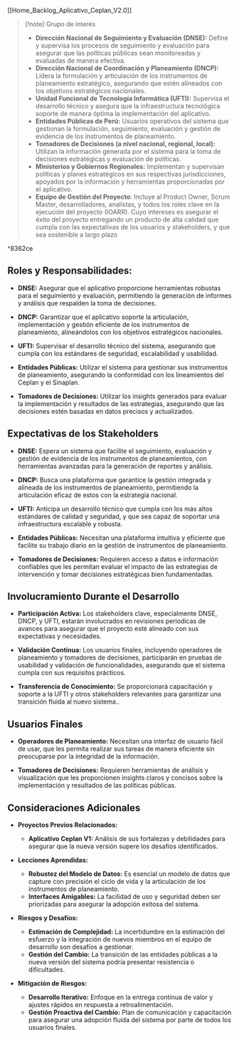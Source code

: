
[[Home_Backlog_Aplicativo_Ceplan_V2.0]]

> [!note] Grupo de interés
>-  **Dirección Nacional de Seguimiento y Evaluación (DNSE):** Define y supervisa los procesos de seguimiento y evaluación para asegurar que las políticas públicas sean monitoreadas y evaluadas de manera efectiva.
>-   **Dirección Nacional de Coordinación y Planeamiento (DNCP):** Lidera la formulación y articulación de los instrumentos de planeamiento estratégico, asegurando que estén alineados con los objetivos estratégicos nacionales.
>-   **Unidad Funcional de Tecnología Informática (UFTI):** Supervisa el desarrollo técnico y asegura que la infraestructura tecnológica soporte de manera óptima la implementación del aplicativo.
>-   **Entidades Públicas de Perú:** Usuarios operativos del sistema que gestionan la formulación, seguimiento, evaluación y gestión de evidencia de los instrumentos de planeamiento.
>-   **Tomadores de Decisiones (a nivel nacional, regional, local):** Utilizan la información generada por el sistema para la toma de decisiones estratégicas y evaluación de políticas.  
>-   **Ministerios y Gobiernos Regionales:** Implementan y supervisan políticas y planes estratégicos en sus respectivas jurisdicciones, apoyados por la información y herramientas proporcionadas por el aplicativo.
>- **Equipo de Gestión del Proyecto**: Incluye al Product Owner, Scrum Master, desarrolladores, analistas, y todos los roles clave en la ejecución del proyecto (IOARR). Cuyo intereses es asegurar el éxito del proyecto entregando un producto de alta calidad que cumpla con las expectativas de los usuarios y stakeholders, y que sea sostenible a largo plazo

^8362ce


## Roles y Responsabilidades:

- **DNSE:** Asegurar que el aplicativo proporcione herramientas robustas para el seguimiento y evaluación, permitiendo la generación de informes y análisis que respalden la toma de decisiones.
    
- **DNCP:** Garantizar que el aplicativo soporte la articulación, implementación y gestión eficiente de los instrumentos de planeamiento, alineándolos con los objetivos estratégicos nacionales.
    
- **UFTI:** Supervisar el desarrollo técnico del sistema, asegurando que cumpla con los estándares de seguridad, escalabilidad y usabilidad.
    
- **Entidades Públicas:** Utilizar el sistema para gestionar sus instrumentos de planeamiento, asegurando la conformidad con los lineamientos del Ceplan y el Sinaplan.
    
- **Tomadores de Decisiones:** Utilizar los insights generados para evaluar la implementación y resultados de las estrategias, asegurando que las decisiones estén basadas en datos precisos y actualizados.


## Expectativas de los Stakeholders

- **DNSE:** Espera un sistema que facilite el seguimiento, evaluación y gestión de evidencia de los instrumentos de planeamientos, con herramientas avanzadas para la generación de reportes y análisis.
    
- **DNCP:** Busca una plataforma que garantice la gestión integrada y alineada de los instrumentos de planeamiento, permitiendo la articulación eficaz de estos con la estrategia nacional.
    
- **UFTI:** Anticipa un desarrollo técnico que cumpla con los más altos estándares de calidad y seguridad, y que sea capaz de soportar una infraestructura escalable y robusta.
    
- **Entidades Públicas:** Necesitan una plataforma intuitiva y eficiente que facilite su trabajo diario en la gestión de instrumentos de planeamiento.
    
- **Tomadores de Decisiones:** Requieren acceso a datos e información confiables que les permitan evaluar el impacto de las estrategias de intervención y tomar decisiones estratégicas bien fundamentadas.


## Involucramiento Durante el Desarrollo

- **Participación Activa:** Los stakeholders clave, especialmente DNSE, DNCP, y UFTI, estarán involucrados en revisiones periodicas de avances para asegurar que el proyecto esté alineado con sus expectativas y necesidades.
    
- **Validación Continua:** Los usuarios finales, incluyendo operadores de planeamiento y tomadores de decisiones, participarán en pruebas de usabilidad y validación de funcionalidades, asegurando que el sistema cumpla con sus requisitos prácticos.
    
- **Transferencia de Conocimiento:** Se proporcionará capacitación y soporte a la UFTI y otros stakeholders relevantes para garantizar una transición fluida al nuevo sistema..


## Usuarios Finales

- **Operadores de Planeamiento:** Necesitan una interfaz de usuario fácil de usar, que les permita realizar sus tareas de manera eficiente sin preocuparse por la integridad de la información.
    
- **Tomadores de Decisiones:** Requieren herramientas de análisis y visualización que les proporcionen insights claros y concisos sobre la implementación y resultados de las políticas públicas.

## Consideraciones Adicionales

-   **Proyectos Previos Relacionados:**
     - **Aplicativo Ceplan V1:** Análisis de sus fortalezas y debilidades para asegurar que la nueva versión supere los desafíos identificados.

- **Lecciones Aprendidas:**
    - **Robustez del Modelo de Datos:** Es esencial un modelo de datos que capture con precisión el ciclo de vida y la articulación de los instrumentos de planeamiento.
    - **Interfaces Amigables:** La facilidad de uso y seguridad deben ser priorizadas para asegurar la adopción exitosa del sistema.
    
-   **Riesgos y Desafíos:**
    - **Estimación de Complejidad:** La incertidumbre en la estimación del esfuerzo y la integración de nuevos miembros en el equipo de desarrollo son desafíos a gestionar.
    - **Gestión del Cambio:** La transición de las entidades públicas a la nueva versión del sistema podría presentar resistencia o dificultades.
    
-   **Mitigación de Riesgos:**
    - **Desarrollo Iterativo:** Enfoque en la entrega continua de valor y ajustes rápidos en respuesta a retroalimentación.
    - **Gestión Proactiva del Cambio:** Plan de comunicación y capacitación para asegurar una adopción fluida del sistema por parte de todos los usuarios finales.
